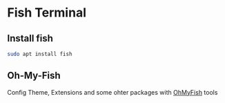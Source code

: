 # Fish Terminal

## Install fish
```bash
sudo apt install fish
```

## Oh-My-Fish 

Config Theme, Extensions and some ohter packages with [OhMyFish] tools

[OhMyFish]: https://github.com/oh-my-fish/oh-my-fish?tab=readme-ov-file
